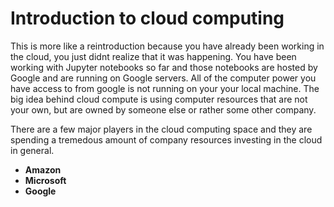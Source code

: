 # Introduction to cloud computing

This is more like a reintroduction because you have already been working in the cloud, you just didnt realize that it was happening. You have been working with Jupyter notebooks so far and
those notebooks are hosted by Google and are running on Google servers. All of the computer power you have access to from google is not running on your your local machine. The big 
idea behind cloud compute is using computer resources that are not your own, but are owned by someone else or rather some other company.

There are a few major players in the cloud computing space and they are spending a tremedous amount of company resources investing in the cloud in general. 

- **Amazon**
- **Microsoft**
- **Google**

